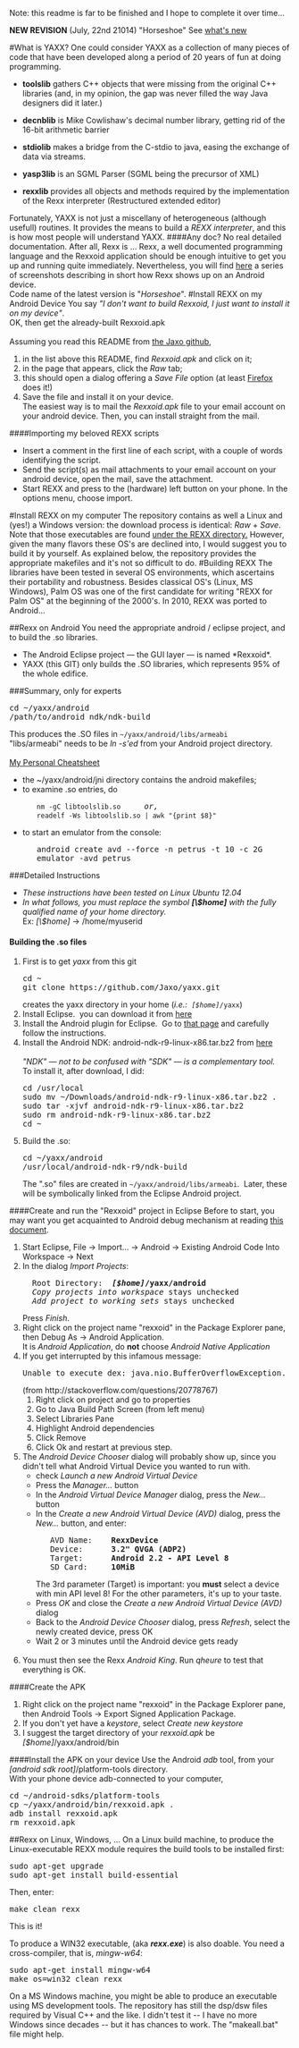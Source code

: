 Note: this readme is far to be finished and I hope to complete it over time&hellip;

<b>NEW REVISION</b> (July, 22nd 21014) "Horseshoe" See <a href="NEWS.md">what's new</a>

#What is YAXX?
One could consider YAXX as a collection of many pieces of code that have been developed along a period of 20 years of fun at doing programming.

- **toolslib** gathers C++ objects that were missing from the original C++ libraries (and, in my opinion, the gap was never filled the way Java designers did it later.)

- **decnblib** is Mike Cowlishaw's decimal number library, getting rid of the 16-bit arithmetic barrier

- **stdiolib** makes a bridge from the C-stdio to java, easing the  exchange of data via streams.

- **yasp3lib** is an SGML Parser (SGML being the precursor of XML)

- **rexxlib** provides all objects and methods required by the implementation of the Rexx interpreter (Restructured extended editor)

Fortunately, YAXX is not just a miscellany of heterogeneous (although usefull) routines.  It provides the means to build a _REXX interpreter_, and this is how most people will understand YAXX.
####Any doc?
No real detailed documentation. After all, Rexx is &hellip; Rexx, a well documented programming language and the Rexxoid application should be enough intuitive to get you up and running quite immediately. Nevertheless, you will find <a href="docs/android/rexx.md">here</a> a series of screenshots describing in short how Rexx shows up on an Android device.
<br/>Code name of the latest version is "*Horseshoe*".
#Install REXX on my Android Device
You say *"I don't want to build Rexxoid, I just want to install it on my device"*.
<br/>OK, then get the already-built Rexxoid.apk
<br/><br/>Assuming you read this README from <a href="https://github.com/Jaxo/yaxx" target="_blank">the Jaxo github</a>,
<ol>
<li>in the list above this README, find <i>Rexxoid.apk</i> and click on it;
<li>in the page that appears, click the <i>Raw</i> tab;
<li>this should open a dialog offering a <i>Save File</i> option (at least <a href="www.mozilla.org/en-US/firefox/" target="_blank">Firefox</a> does it!)
<li>Save the file and install it on your device.<br/>The easiest way is to mail the <i>Rexxoid.apk</i> file to your email account on your android device.  Then, you can install straight from the mail.
</ol>
####Importing my beloved REXX scripts
<ul>
<li>Insert a comment in the first line of each script, with a couple of words identifying the script.
<li>Send the script(s) as mail attachments to your email account on your android device, open the mail, save the attachment.
<li>Start REXX and press to the (hardware) left button on your phone.  In the options menu, choose import.
</ul>
#Install REXX on my computer
The repository contains as well a Linux and (yes!) a Windows version: the download process is identical: <i>Raw</i> + <i>Save</i>. Note that those executables are found <u>under the REXX directory.</u>
However, given the many flavors these OS's are declined into, I would suggest you to build it by yourself. As explained below, the repository provides the appropriate makefiles and it's not so difficult to do.  
#Building REXX
The libraries have been tested in several OS environments, which ascertains their portability and robustness.  Besides classical OS's (Linux, MS Windows), Palm OS was one of the first candidate for writing "REXX for Palm OS" at the beginning of the 2000's. In 2010, REXX was ported to Android...

##Rexx on Android
You need the appropriate android / eclipse project, and to build the .so libraries.
<ul>
<li>The Android Eclipse project &mdash; the GUI layer &mdash; is named *Rexxoid*.
<li>YAXX (this GIT) only builds the .SO libraries, which represents 95% of the
whole edifice.
</ul>

###Summary, only for experts
<pre>
cd ~/yaxx/android
/path/to/android_ndk/ndk-build
</pre>
This produces the .SO files in <code>~/yaxx/android/libs/armeabi</code><br/>
"libs/armeabi" needs to be <i>ln -s'ed</i> from your Android project directory.
<br/><br/><u>My Personal Cheatsheet</u>
<ul><li>the ~/yaxx/android/jni directory contains the android makefiles;
<br/>
<li>to examine .so entries, do
<pre>
   <code>nm -gC libtoolslib.so</code>     <i>or,</i>
   <code>readelf -Ws libtoolslib.so | awk "{print $8}"</code>
</pre>
<li>to start an emulator from the console:
<pre>
   android create avd --force -n petrus -t 10 -c 2G
   emulator -avd petrus
</pre>
</ul>
###Detailed Instructions
<ul>
<li><i>These instructions have been tested on Linux Ubuntu 12.04</i>
<br>
<li><i>In what follows, you must replace the symbol <b>[\$home]</b> with the fully qualified name of your home directory.<br></i>
Ex: <i>[\$home]</i> -> /home/myuserid
</ul>

#### Building the .so files
<ol>
<li>First is to get <i>yaxx</i> from this git
<pre>
cd ~
git clone https://github.com/Jaxo/yaxx.git
</pre>
creates the yaxx directory in your home (<i>i.e.:</i>&nbsp; <code><i>[$home]</i>/yaxx</code>)
<br/>
<li>Install Eclipse.&nbsp; you can download it from <a href="http://www.eclipse.orgs/downloads/" target="_blank">here</a>
<br/>
<li>Install the Android plugin for Eclipse.&nbsp; Go to <a href="http://developer.android.com/sdk/installing/installing-adt.html" target="_blank">that page</a> and carefully follow the instructions.
<br/>
<li>Install the Android NDK: android-ndk-r9-linux-x86.tar.bz2 from <a href="http://developer.android.com/tools/sdk/ndk/index.html" target="_blank">here</a>
<br/><br/><i>"NDK" &mdash; not to be confused with "SDK" &mdash; is a complementary tool.</i>&nbsp; <br/>To install it, after download, I did:
<pre>cd /usr/local
sudo mv ~/Downloads/android-ndk-r9-linux-x86.tar.bz2 .
sudo tar -xjvf android-ndk-r9-linux-x86.tar.bz2
sudo rm android-ndk-r9-linux-x86.tar.bz2
cd ~</pre>
<li>Build the .so:
<pre>
cd ~/yaxx/android
/usr/local/android-ndk-r9/ndk-build
</pre>
The ".so" files are created in <code>~/yaxx/android/libs/armeabi</code>.&nbsp;
Later, these will be symbolically linked from the Eclipse Android project.
</ol>

####Create and run the "Rexxoid" project in Eclipse
Before to start, you may want you get acquainted to Android debug mechanism at reading
<a href="http://developer.android.com/tools/index.html" target="_blank"> this document</a>.
<br/>
<ol>
<li>Start Eclipse,  File -> Import&hellip; -> Android -> Existing Android Code Into Workspace -> Next
<br/>
<li>In the dialog <i>Import Projects</i>:
<pre>  Root Directory:  <b><i>[$home]</i>/yaxx/android</b>
  <i>Copy projects into workspace</i> stays unchecked
  <i>Add project to working sets</i> stays unchecked
</pre>
Press <i>Finish</i>.
<br/>
<li>
Right click on the project name "rexxoid" in the Package Explorer pane, then Debug As -> Android Application.<br/>
It is <i>Android Application</i>, do <b>not</b> choose <i>Android Native Application</i>
<li>
If you get interrupted by this infamous message:
<pre>Unable to execute dex: java.nio.BufferOverflowException.</pre>
(from http://stackoverflow.com/questions/20778767)
<ol>
<li>Right click on project and go to properties
<li>Go to Java Build Path Screen (from left menu)
<li>Select Libraries Pane
<li>Highlight Android dependencies
<li>Click Remove
<li>Click Ok and restart at previous step.
</ol>
<li>The <i>Android Device Chooser</i> dialog will probably show up, since you didn't tell what Android Virtual Device you wanted to run with.
<ul>
<li>check <i>Launch a new Android Virtual Device</i>
<li>Press the <i>Manager&hellip;</i> button
<li>In the <i>Android Virtual Device Manager</i> dialog, press the <i>New&hellip;</i> button
<li>In the <i>Create a new Android Virtual Device (AVD)</i> dialog, press the <i>New&hellip;</i> button, and enter:
<pre>
   AVD Name:    <b>RexxDevice</b>
   Device:      <b>3.2" QVGA (ADP2)</b>
   Target:      <b>Android 2.2 - API Level 8</b>
   SD Card:     <b>10MiB</b>
</pre>
The 3rd parameter (Target) is important: you <b>must</b> select a device with min API level 8!  For the other parameters, it's up to your taste.
<li>Press <i>OK</i> and close the <i>Create a new Android Virtual Device (AVD)</i> dialog
<li>Back to the <i>Android Device Chooser</i> dialog, press <i>Refresh</i>, select the newly created device, press OK
<li>Wait 2 or 3 minutes until the Android device gets ready
</ul><br/>
<li>You must then see the Rexx <i>Android King</i>.  Run <i>qheure</i> to test that everything is OK.
</ol>
####Create the APK
<ol>
<li>
Right click on the project name "rexxoid" in the Package Explorer pane, then Android Tools -> Export Signed Application Package.
<li>If you don't yet have a <i>keystore</i>, select <i>Create new keystore</i>
<li>I suggest the target directory of your <i>rexxoid.apk</i> be <i>[$home]</i>/yaxx/android/bin
</ol>
####Install the APK on your device
Use the Android <i>adb</i> tool, from your <i>[android sdk root]</i>/platform-tools directory.<br/>
With your phone device adb-connected to your computer,
<pre>
cd ~/android-sdks/platform-tools
cp ~/yaxx/android/bin/rexxoid.apk .
adb install rexxoid.apk
rm rexxoid.apk
</pre>
##Rexx on Linux, Windows, &hellip;
On a Linux build machine, to produce the Linux-executable REXX module requires the build tools to be installed first:
<pre>
sudo apt-get upgrade
sudo apt-get install build-essential
</pre>
Then, enter:
<pre>
make clean rexx
</pre>
This is it!

To produce a WIN32 executable, (aka <i><b>rexx.exe</b></i>) is also doable. You need a cross-compiler, that is, <i>mingw-w64</i>:
<pre>
sudo apt-get install mingw-w64
make os=win32 clean rexx
</pre>

On a MS Windows machine, you might be able to produce an executable using MS development tools. The repository has still the dsp/dsw files required by Visual C++ and the like. I didn't test it -- I have no more Windows since decades -- but it has chances to work. The "makeall.bat" file might help.